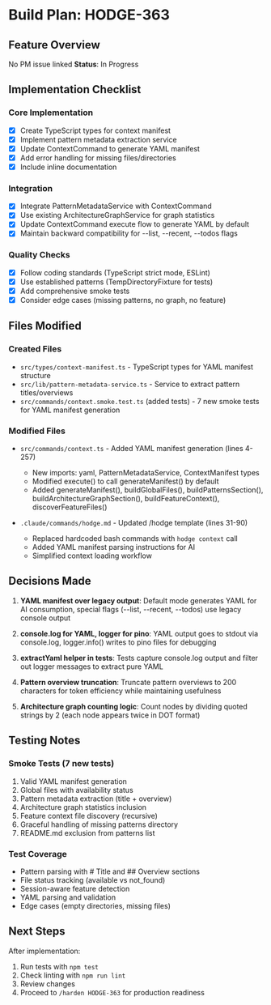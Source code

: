 # Build Plan: HODGE-363

## Feature Overview
No PM issue linked
**Status**: In Progress

## Implementation Checklist

### Core Implementation
- [x] Create TypeScript types for context manifest
- [x] Implement pattern metadata extraction service
- [x] Update ContextCommand to generate YAML manifest
- [x] Add error handling for missing files/directories
- [x] Include inline documentation

### Integration
- [x] Integrate PatternMetadataService with ContextCommand
- [x] Use existing ArchitectureGraphService for graph statistics
- [x] Update ContextCommand execute flow to generate YAML by default
- [x] Maintain backward compatibility for --list, --recent, --todos flags

### Quality Checks
- [x] Follow coding standards (TypeScript strict mode, ESLint)
- [x] Use established patterns (TempDirectoryFixture for tests)
- [x] Add comprehensive smoke tests
- [x] Consider edge cases (missing patterns, no graph, no feature)

## Files Modified

### Created Files
- `src/types/context-manifest.ts` - TypeScript types for YAML manifest structure
- `src/lib/pattern-metadata-service.ts` - Service to extract pattern titles/overviews
- `src/commands/context.smoke.test.ts` (added tests) - 7 new smoke tests for YAML manifest generation

### Modified Files
- `src/commands/context.ts` - Added YAML manifest generation (lines 4-257)
  - New imports: yaml, PatternMetadataService, ContextManifest types
  - Modified execute() to call generateManifest() by default
  - Added generateManifest(), buildGlobalFiles(), buildPatternsSection(), buildArchitectureGraphSection(), buildFeatureContext(), discoverFeatureFiles()

- `.claude/commands/hodge.md` - Updated /hodge template (lines 31-90)
  - Replaced hardcoded bash commands with `hodge context` call
  - Added YAML manifest parsing instructions for AI
  - Simplified context loading workflow

## Decisions Made

1. **YAML manifest over legacy output**: Default mode generates YAML for AI consumption, special flags (--list, --recent, --todos) use legacy console output

2. **console.log for YAML, logger for pino**: YAML output goes to stdout via console.log, logger.info() writes to pino files for debugging

3. **extractYaml helper in tests**: Tests capture console.log output and filter out logger messages to extract pure YAML

4. **Pattern overview truncation**: Truncate pattern overviews to 200 characters for token efficiency while maintaining usefulness

5. **Architecture graph counting logic**: Count nodes by dividing quoted strings by 2 (each node appears twice in DOT format)

## Testing Notes

### Smoke Tests (7 new tests)
1. Valid YAML manifest generation
2. Global files with availability status
3. Pattern metadata extraction (title + overview)
4. Architecture graph statistics inclusion
5. Feature context file discovery (recursive)
6. Graceful handling of missing patterns directory
7. README.md exclusion from patterns list

### Test Coverage
- Pattern parsing with # Title and ## Overview sections
- File status tracking (available vs not_found)
- Session-aware feature detection
- YAML parsing and validation
- Edge cases (empty directories, missing files)

## Next Steps
After implementation:
1. Run tests with `npm test`
2. Check linting with `npm run lint`
3. Review changes
4. Proceed to `/harden HODGE-363` for production readiness
